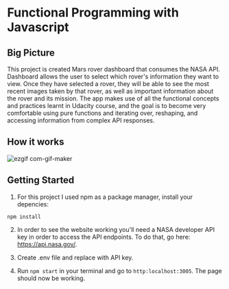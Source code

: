 # Functional Programming with Javascript 

## Big Picture

This project is created Mars rover dashboard that consumes the NASA API.  Dashboard allows the user to select which rover's information they want to view. Once they have selected a rover, they will be able to see the most recent images taken by that rover, as well as important information about the rover and its mission. The app makes use of all the functional concepts and practices learnt in Udacity course, and the goal is to become very comfortable using pure functions and iterating over, reshaping, and accessing information from complex API responses. 

## How it works

![ezgif com-gif-maker](https://user-images.githubusercontent.com/71527795/115004365-a4b0be80-9e9e-11eb-80e7-19fe16c71721.gif)

## Getting Started

1. For this project I used npm as a package manager, install your depencies:

```npm install``` 

2. In order to see the website working you'll need a NASA developer API key in order to access the API endpoints. To do that, go here: https://api.nasa.gov/. 

3. Create .env file and replace with API key.

5. Run `npm start` in your terminal and go to `http:localhost:3005`. The page should now be working.




